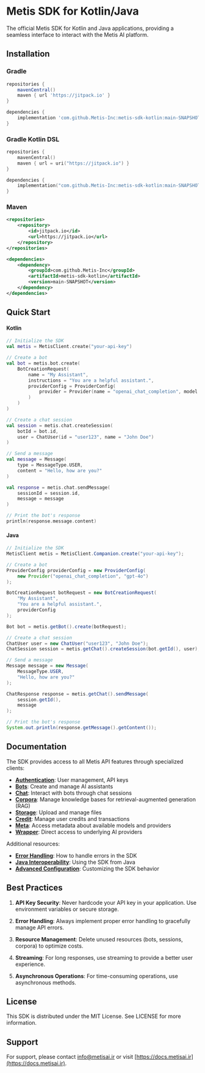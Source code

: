 # Metis SDK for Kotlin/Java

The official Metis SDK for Kotlin and Java applications, providing a seamless interface to interact with the Metis AI platform.

## Installation

### Gradle

```groovy
repositories {
    mavenCentral()
    maven { url 'https://jitpack.io' }
}

dependencies {
    implementation 'com.github.Metis-Inc:metis-sdk-kotlin:main-SNAPSHOT'
}
```

### Gradle Kotlin DSL

```kotlin
repositories {
    mavenCentral()
    maven { url = uri("https://jitpack.io") }
}

dependencies {
    implementation("com.github.Metis-Inc:metis-sdk-kotlin:main-SNAPSHOT")
}
```

### Maven

```xml
<repositories>
    <repository>
        <id>jitpack.io</id>
        <url>https://jitpack.io</url>
    </repository>
</repositories>

<dependencies>
    <dependency>
        <groupId>com.github.Metis-Inc</groupId>
        <artifactId>metis-sdk-kotlin</artifactId>
        <version>main-SNAPSHOT</version>
    </dependency>
</dependencies>
```

## Quick Start

#### Kotlin
```kotlin
// Initialize the SDK
val metis = MetisClient.create("your-api-key")

// Create a bot
val bot = metis.bot.create(
    BotCreationRequest(
        name = "My Assistant",
        instructions = "You are a helpful assistant.",
        providerConfig = ProviderConfig(
            provider = Provider(name = "openai_chat_completion", model = "gpt-4o")
        )
    )
)

// Create a chat session
val session = metis.chat.createSession(
    botId = bot.id,
    user = ChatUser(id = "user123", name = "John Doe")
)

// Send a message
val message = Message(
    type = MessageType.USER,
    content = "Hello, how are you?"
)

val response = metis.chat.sendMessage(
    sessionId = session.id,
    message = message
)

// Print the bot's response
println(response.message.content)
```

#### Java
```java
// Initialize the SDK
MetisClient metis = MetisClient.Companion.create("your-api-key");

// Create a bot
ProviderConfig providerConfig = new ProviderConfig(
    new Provider("openai_chat_completion", "gpt-4o")
);

BotCreationRequest botRequest = new BotCreationRequest(
    "My Assistant",
    "You are a helpful assistant.",
    providerConfig
);

Bot bot = metis.getBot().create(botRequest);

// Create a chat session
ChatUser user = new ChatUser("user123", "John Doe");
ChatSession session = metis.getChat().createSession(bot.getId(), user);

// Send a message
Message message = new Message(
    MessageType.USER,
    "Hello, how are you?"
);

ChatResponse response = metis.getChat().sendMessage(
    session.getId(),
    message
);

// Print the bot's response
System.out.println(response.getMessage().getContent());
```

## Documentation

The SDK provides access to all Metis API features through specialized clients:

- [**Authentication**](docs/authentication.md): User management, API keys
- [**Bots**](docs/bots.md): Create and manage AI assistants
- [**Chat**](docs/chat.md): Interact with bots through chat sessions
- [**Corpora**](docs/corpora.md): Manage knowledge bases for retrieval-augmented generation (RAG)
- [**Storage**](docs/storage.md): Upload and manage files
- [**Credit**](docs/credit.md): Manage user credits and transactions
- [**Meta**](docs/meta.md): Access metadata about available models and providers
- [**Wrapper**](docs/wrapper.md): Direct access to underlying AI providers

Additional resources:
- [**Error Handling**](docs/error-handling.md): How to handle errors in the SDK
- [**Java Interoperability**](docs/java-interop.md): Using the SDK from Java
- [**Advanced Configuration**](docs/advanced-config.md): Customizing the SDK behavior

## Best Practices

1. **API Key Security**: Never hardcode your API key in your application. Use environment variables or secure storage.

2. **Error Handling**: Always implement proper error handling to gracefully manage API errors.

3. **Resource Management**: Delete unused resources (bots, sessions, corpora) to optimize costs.

4. **Streaming**: For long responses, use streaming to provide a better user experience.

5. **Asynchronous Operations**: For time-consuming operations, use asynchronous methods.

## License

This SDK is distributed under the MIT License. See LICENSE for more information.

## Support

For support, please contact [info@metisai.ir](mailto:info@metisai.ir) or visit [https://docs.metisai.ir](https://docs.metisai.ir).
